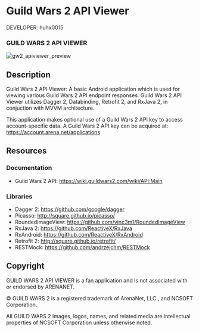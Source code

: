 Guild Wars 2 API Viewer
========================

DEVELOPER: huhx0015

### GUILD WARS 2 API VIEWER
![gw2_apiviewer_preview](https://cloud.githubusercontent.com/assets/1645482/22623705/6f516bba-eb18-11e6-98e7-d2432e9b2579.gif)

## Description

Guild Wars 2 API Viewer: A basic Android application which is used for viewing various Guild Wars 2 API endpoint responses. Guild Wars 2 API Viewer utilizes Dagger 2, Databinding, Retrofit 2, and RxJava 2, in conjuction with MVVM architecture.

This application makes optional use of a Guild Wars 2 API key to access account-specific data. A Guild Wars 2 API key can be acquired at: https://account.arena.net/applications

## Resources

### Documentation

* Guild Wars 2 API: https://wiki.guildwars2.com/wiki/API:Main

### Libraries

* Dagger 2: https://github.com/google/dagger
* Picasso: http://square.github.io/picasso/
* RoundedImageView: https://github.com/vinc3m1/RoundedImageView
* RxJava 2: https://github.com/ReactiveX/RxJava
* RxAndroid: https://github.com/ReactiveX/RxAndroid
* Retrofit 2: http://square.github.io/retrofit/
* RESTMock: https://github.com/andrzejchm/RESTMock

## Copyright

GUILD WARS 2 API VIEWER is a fan application and is not associated with or endorsed by ARENANET.

© GUILD WARS 2 is a registered trademark of ArenaNet, LLC., and NCSOFT Corporation.

All GUILD WARS 2 images, logos, names, and related media are intellectual properties of NCSOFT Corporation unless otherwise noted.
